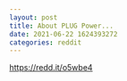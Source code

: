 ```yaml
--- 
layout: post 
title: About PLUG Power... 
date: 2021-06-22 1624393272 
categories: reddit 
--- 
```

https://redd.it/o5wbe4